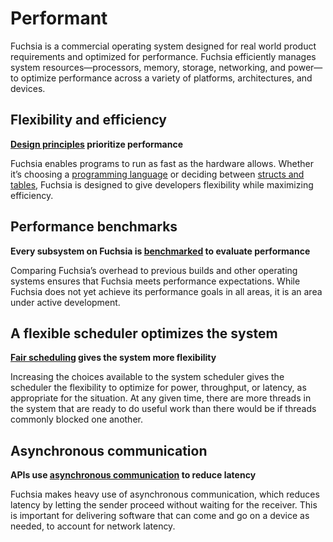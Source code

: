 # Performant

Fuchsia is a commercial operating system designed for real world product
requirements and optimized for performance. Fuchsia efficiently manages system
resources—processors, memory, storage, networking, and power—to optimize
performance across a variety of platforms, architectures, and devices.

## Flexibility and efficiency

**[Design principles][design-principles] prioritize performance**

Fuchsia enables programs to run as fast as the hardware allows. Whether it’s
choosing a [programming language][programming-language] or deciding between
[structs and tables][structs-and-tables], Fuchsia is designed to give developers
flexibility while maximizing efficiency.

## Performance benchmarks

**Every subsystem on Fuchsia is [benchmarked] to evaluate
performance**

Comparing Fuchsia’s overhead to previous builds and other operating systems
ensures that Fuchsia meets performance expectations. While Fuchsia does not
yet achieve its performance goals in all areas, it is an area under active
development.

## A flexible scheduler optimizes the system

**[Fair scheduling][fair-scheduling] gives the system more flexibility**

Increasing the choices available to the system scheduler gives the scheduler the
flexibility to optimize for power, throughput, or latency, as appropriate for
the situation. At any given time, there are more threads in the system that are
ready to do useful work than there would be if threads commonly blocked one another.

## Asynchronous communication

**APIs use [asynchronous communication][async-com] to reduce latency**

Fuchsia makes heavy use of asynchronous communication, which reduces latency by
letting the sender proceed without waiting for the receiver. This is important
for delivering software that can come and go on a device as needed, to account
for network latency.

[design-principles]: contribute/governance/rfcs/0027_you_only_pay_what_you_use.md
[programming-language]: contribute/governance/rfcs/0082_starnix.md
[structs-and-tables]: contribute/governance/rfcs/0047_tables.md#should_i_use_a_struct_or_a_table
[benchmarked]: /src/tests/benchmarks
[fair-scheduling]: concepts/kernel/fair_scheduler.md
[async-com]: concepts/fidl/overview.md#messaging_models